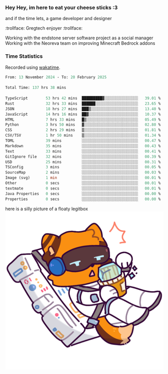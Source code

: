 ### Hey Hey, im here to eat your cheese sticks :3
and if the time lets, a game developer and designer

:trollface: Gregtech enjoyer :trollface:

Working with the endstone server software project as a social manager<br>
Working with the Neoreva team on improving Minecraft Bedrock addons

### Time Statistics
Recorded using [wakatime](https://wakatime.com).

<!--START_SECTION:waka-->

```ocaml
From: 13 November 2024 - To: 20 February 2025

Total Time: 137 hrs 38 mins

TypeScript        53 hrs 42 mins  █████████▓░░░░░░░░░░░░░░░   39.01 %
Rust              32 hrs 33 mins  ██████░░░░░░░░░░░░░░░░░░░   23.65 %
JSON              18 hrs 27 mins  ███▒░░░░░░░░░░░░░░░░░░░░░   13.40 %
JavaScript        14 hrs 16 mins  ██▓░░░░░░░░░░░░░░░░░░░░░░   10.37 %
HTML              7 hrs 33 mins   █▒░░░░░░░░░░░░░░░░░░░░░░░   05.49 %
Python            3 hrs 50 mins   ▓░░░░░░░░░░░░░░░░░░░░░░░░   02.80 %
CSS               2 hrs 29 mins   ▒░░░░░░░░░░░░░░░░░░░░░░░░   01.81 %
CSV/TSV           1 hr 50 mins    ▒░░░░░░░░░░░░░░░░░░░░░░░░   01.34 %
TOML              39 mins         ░░░░░░░░░░░░░░░░░░░░░░░░░   00.47 %
Markdown          35 mins         ░░░░░░░░░░░░░░░░░░░░░░░░░   00.43 %
Text              33 mins         ░░░░░░░░░░░░░░░░░░░░░░░░░   00.41 %
GitIgnore file    32 mins         ░░░░░░░░░░░░░░░░░░░░░░░░░   00.39 %
USD               25 mins         ░░░░░░░░░░░░░░░░░░░░░░░░░   00.31 %
TSConfig          3 mins          ░░░░░░░░░░░░░░░░░░░░░░░░░   00.05 %
SourceMap         2 mins          ░░░░░░░░░░░░░░░░░░░░░░░░░   00.03 %
Image (svg)       1 min           ░░░░░░░░░░░░░░░░░░░░░░░░░   00.01 %
Other             0 secs          ░░░░░░░░░░░░░░░░░░░░░░░░░   00.01 %
textmate          0 secs          ░░░░░░░░░░░░░░░░░░░░░░░░░   00.01 %
Java Properties   0 secs          ░░░░░░░░░░░░░░░░░░░░░░░░░   00.00 %
Properties        0 secs          ░░░░░░░░░░░░░░░░░░░░░░░░░   00.00 %
```

<!--END_SECTION:waka-->

here is a silly picture of a floaty legitbox
![Silly legitbox](goobernoback_lower.png)
